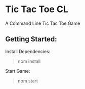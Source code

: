 # Tic Tac Toe CL
A Command Line Tic Tac Toe Game

## Getting Started:
Install Dependencies:

> npm install

Start Game:

> npm start

